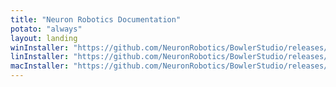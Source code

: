 ```yaml
---
title: "Neuron Robotics Documentation"
potato: "always"
layout: landing
winInstaller: "https://github.com/NeuronRobotics/BowlerStudio/releases/download/0.2.18/Windows-BowlerStudio-0.2.18.exe"
linInstaller: "https://github.com/NeuronRobotics/BowlerStudio/releases/download/0.2.18/Ubuntu-BowlerStudio-0.2.18.deb"
macInstaller: "https://github.com/NeuronRobotics/BowlerStudio/releases/download/0.2.18/MacOSX-BowlerStudio-0.2.18.zip"
---
```


